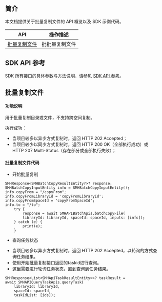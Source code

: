 ## 简介

本文档提供关于批量复制文件的 API 概览以及 SDK 示例代码。

| API                                                          | 操作描述                         |
| ------------------------------------------------------------ | -------------------------------- |
| [批量复制文件](https://cloud.tencent.com/document/product/1339/71258) | 批批量复制文件         |

## SDK API 参考

SDK 所有接口的具体参数与方法说明，请参见 [SDK API 参考](https://smh-sdk-doc-1253960454.cos.ap-guangzhou.myqcloud.com/flutter_api_doc/api/index.html)。

## 批量复制文件

#### 功能说明

用于批量复制目录或文件，不支持跨空间复制。

执行成功：
- 当项目较多以异步方式复制时，返回 HTTP 202 Accepted；
- 当项目较少以同步方式复制时，返回 HTTP 200 OK（全部执行成功）或 HTTP 207 Multi-Status（存在部分或全部执行失败）；


#### 批量复制文件代码
* 开始批量复制
```
SMHResponse<SMHBatchCopyResultEntity?>? response;
SMHBatchCopyInputEntity info = SMHBatchCopyInputEntity();
info.copyFrom = "/copyFrom";
info.copyFromLibraryId = 'copyFromLibraryId';
info.copyFromSpaceId = 'copyFromSpaceId';
info.to = "/to";
    try {
        response = await SMHAPIBatchApis.batchCopyFile(
        libraryId: libraryId, spaceId: spaceId, inputs: [info]);
    } catch (e) {
        print(e);
    }
```

* 查询任务状态
 - 当项目较多以异步方式复制时，返回 HTTP 202 Accepted，以轮询的方式查询任务结果。
 - 使用开始批量复制接口返回的taskid进行查询。
 - 这里需要进行轮询任务状态，直到查询到任务结果。
```
SMHResponse<List<SMHApiTaskResultEntity>>? taskResult =
await SMHAPIQueryTaskApis.queryTask(
    libraryId: libraryId,
    spaceId: spaceId,
    taskIdList: [ids]);
```
